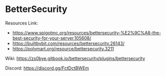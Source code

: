 # BetterSecurity
Resources Link: 
  - https://www.spigotmc.org/resources/bettersecurity-%E2%9C%A8-the-best-security-for-your-server.105608/
  - https://builtbybit.com/resources/bettersecurity.26143/
  - https://polymart.org/resource/bettersecurity.3211

Wiki: https://zs0bye.gitbook.io/bettersecurity/plugins/bettersecurity

Discord: https://discord.gg/FctDctBWEm 
